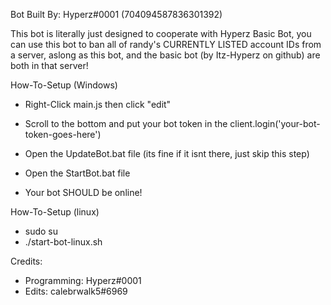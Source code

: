 Bot Built By: Hyperz#0001 (704094587836301392)


This bot is literally just designed to cooperate with Hyperz Basic Bot, you can use this
bot to ban all of randy's CURRENTLY LISTED account IDs from a server, aslong as this bot, and the
basic bot (by Itz-Hyperz on github) are both in that server!

How-To-Setup (Windows)

- Right-Click main.js then click "edit"

- Scroll to the bottom and put your bot token in the client.login('your-bot-token-goes-here')

- Open the UpdateBot.bat file (its fine if it isnt there, just skip this step)

- Open the StartBot.bat file


- Your bot SHOULD be online!

How-To-Setup (linux)

- sudo su
- ./start-bot-linux.sh

Credits:
- Programming: Hyperz#0001
- Edits: calebrwalk5#6969
